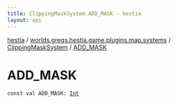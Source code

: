 ```yaml
---
title: ClippingMaskSystem.ADD_MASK - hestia
layout: api
---
```


<div class='api-docs-breadcrumbs'><a href="../../index.html">hestia</a> / <a href="../index.html">worlds.gregs.hestia.game.plugins.map.systems</a> / <a href="index.html">ClippingMaskSystem</a> / <a href="./-a-d-d_-m-a-s-k.html">ADD_MASK</a></div>

# ADD_MASK

<div class="signature"><code><span class="keyword">const</span> <span class="keyword">val </span><span class="identifier">ADD_MASK</span><span class="symbol">: </span><a href="https://kotlinlang.org/api/latest/jvm/stdlib/kotlin/-int/index.html"><span class="identifier">Int</span></a></code></div>
